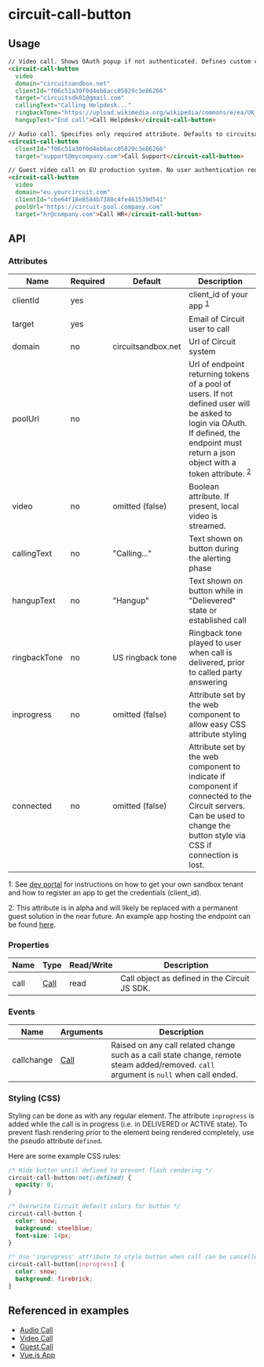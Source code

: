 # circuit-call-button

## Usage

```html
// Video call. Shows OAuth popup if not authenticated. Defines custom calling & hangup texts, and ringback sound.
<circuit-call-button
  video
  domain="circuitsandbox.net"
  clientId="f06c51a30f0d4eb6acc05829c3e86266"
  target="circuitsdk01@gmail.com"
  callingText="Calling Helpdesk..."
  ringbackTone="https://upload.wikimedia.org/wikipedia/commons/e/ea/UK_ringback_tone.ogg"
  hangupText="End call">Call Helpdesk</circuit-call-button>
```

```html
// Audio call. Specifies only required attribute. Defaults to circuitsandbox.net system.
<circuit-call-button
  clientId="f06c51a30f0d4eb6acc05829c3e86266"
  target="support@mycompany.com">Call Support</circuit-call-button>
```

```html
// Guest video call on EU production system. No user authentication required. Authentication done via requesting a token from REST endpoint defined by poolUrl attribute.
<circuit-call-button
  video
  domain="eu.yourcircuit.com"
  clientId="cbe64f18e8584b7380c4fe461539d541"
  poolUrl="https://circuit-pool.company.com"
  target="hr@company.com">Call HR</circuit-call-button>
```

## API

### Attributes

| Name        | Required | Default            | Description
| ---         | ---      | ---                | ---
| clientId    | yes      |                    | client_id of your app <sup>[1](#myfootnote1)</sup>
| target      | yes      |                    | Email of Circuit user to call
| domain      | no       | circuitsandbox.<span></span>net | Url of Circuit system
| poolUrl     | no       |                    | Url of endpoint returning tokens of a pool of users. If not defined user will be asked to login via OAuth. If defined, the endpoint must return a json object with a token attribute. <sup>[2](#myfootnote2)</sup>
| video       | no       | omitted (false)    | Boolean attribute. If present, local video is streamed.
| callingText | no       | "Calling..."       | Text shown on button during the alerting phase
| hangupText  | no       | "Hangup"           | Text shown on button while in "Delievered" state or established call
| ringbackTone| no       | US ringback tone   | Ringback tone played to user when call is delivered, prior to called party answering
| inprogress  | no       | omitted (false)    | Attribute set by the web component to allow easy CSS attribute styling
| connected   | no       | omitted (false)    | Attribute set by the web component to indicate if component if connected to the Circuit servers. Can be used to change the button style via CSS if connection is lost.


<a name="myfootnote1">1</a>: See [dev portal](https://circuit.github.io) for instructions on how to get your own sandbox tenant and how to register an app to get the credentials (client_id).

<a name="myfootnote2">2</a>: This attribute is in alpha and will likely be replaced with a permanent guest solution in the near future. An example app hosting the endpoint can be found [here](https://github.com/circuit/guest-pool).


### Properties

| Name        |  Type            |  Read/Write      | Description
| ---         |  ---             |  ---             | ---
| call        | [Call](https://circuitsandbox.net/sdk/classes/Call.html) | read | Call object as defined in the Circuit JS SDK.


### Events

| Name        |  Arguments          | Description
| ---         |  ---                | ---
| callchange  |  [Call](https://circuitsandbox.net/sdk/classes/Call.html)                   | Raised on any call related change such as a call state change, remote steam added/removed. `call` argument is `null` when call ended.

### Styling (CSS)

Styling can be done as with any regular element. The attribute `inprogress` is added while the call is in progress (i.e. in DELIVERED or ACTIVE state). To prevent flash rendering prior to the element being rendered completely, use the pseudo attribute `defined`.

Here are some example CSS rules:
```css
/* Hide button until defined to prevent flash rendering */
circuit-call-button:not(:defined) {
  opacity: 0;
}

/* Overwrite Circuit default colors for button */
circuit-call-button {
  color: snow;
  background: steelblue;
  font-size: 14px;
}

/* Use 'inprogress' attribute to style button when call can be cancelled. This is in delieverd and active states */
circuit-call-button[inprogress] {
  color: snow;
  background: firebrick;
}
```


## Referenced in examples

* [Audio Call](../examples/audioCall.html)
* [Video Call](../examples/videoCall.html)
* [Guest Call](../examples/guestCall.html)
* [Vue.js App](../examples/vue.html)